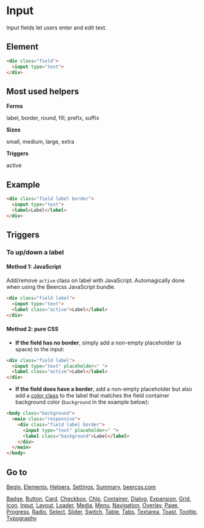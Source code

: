 # Input

Input fields let users enter and edit text.

## Element

```html
<div class="field">
  <input type="text">
</div>
```

## Most used helpers

**Forms**

label, border, round, fill, prefix, suffix

**Sizes**

small, medium, large, extra

**Triggers**

active

## Example

```html
<div class="field label border">
  <input type="text">
  <label>Label</label>
</div>
```

## Triggers

### To up/down a label

#### Method 1: JavaScript

Add/remove `active` class on label with JavaScript. Automagically done when using the Beercss JavaScript bundle.

```html
<div class="field label">
  <input type="text">
  <label class="active">Label</label>
</div>
```
#### Method 2: pure CSS

- **If the field has no border**, simply add a non-empty placeholder (a space) to the input:
```html
<div class="field label">
  <input type="text" placeholder=" ">
  <label class="active">Label</label>
</div>
```

- **If the field does have a border**, add a non-empty placeholder but also add a [color class](https://www.beercss.com/#colors) to the label that matches the field container background color (`background` in the example below):
```html
<body class="background">
  <main class="responsive">
    <div class="field label border">
      <input type="text" placeholder=" ">
      <label class="background">Label</label>
    </div>
  </main>
</body>
```
## Go to

[Begin](INDEX.md), [Elements](ELEMENTS.md), [Helpers](HELPERS.md), [Settings](SETTINGS.md), [Summary](SUMMARY.md), [beercss.com](https://www.beercss.com)

[Badge](BADGE.md), [Button](BUTTON.md), [Card](CARD.md), [Checkbox](CHECKBOX.md), [Chip](CHIP.md), [Container](CONTAINER.md), [Dialog](DIALOG.md), [Expansion](EXPANSION.md), [Grid](GRID.md), [Icon](ICON.md), [Input](INPUT.md), [Layout](LAYOUT.md), [Loader](LOADER.md), [Media](MEDIA.md), [Menu](MENU.md), [Navigation](NAVIGATION.md), [Overlay](OVERLAY.md), [Page](PAGE.md), [Progress](PROGRESS.md), [Radio](RADIO.md), [Select](SELECT.md), [Slider](SLIDER.md), [Switch](SWITCH.md), [Table](TABLE.md), [Tabs](TABS.md), [Textarea](TEXTAREA.md), [Toast](TOAST.md), [Tooltip](TOOLTIP.md), [Typography](TYPOGRAPHY.md)
